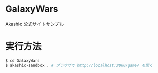 # GalaxyWars

Akashic 公式サイトサンプル

# 実行方法

```sh
$ cd GalaxyWars
$ akashic-sandbox . # ブラウザで http://localhost:3000/game/ を開く
```
